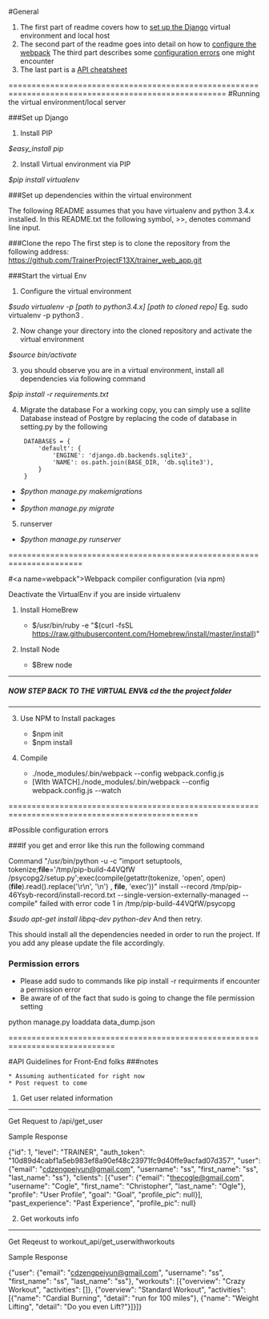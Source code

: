 #General

  1. The first part of readme covers how to [set up the Django](#djangosetup) virtual environment and local host
  2. The second part of the readme goes into detail on how to [configure the webpack](#webpack) The third part describes some [configuration errors](#errors) one might encounter
  4. The last part is a [API cheatsheet](#api)

=====================================================================================================
#<a name="djangosetup"></a>Running the virtual environment/local server

###Set up Django

1. Install PIP

  *$easy_install pip*

2. Install Virtual environment via PIP

  *$pip install virtualenv*


###Set up dependencies within the virtual environment

The following README assumes that you have virtualenv and python 3.4.x installed.
In this README.txt the following symbol, >>, denotes command line input.

###Clone the repo
The first step is to clone the repository from the following address:
https://github.com/TrainerProjectF13X/trainer_web_app.git


###Start the virtual Env

1. Configure the virtual environment

  *$sudo virtualenv -p [path to python3.4.x] [path to cloned repo]*
  Eg. sudo virtualenv -p python3 .


2. Now change your directory into the cloned repository and activate the virtual environment

  *$source bin/activate*



3. you should observe you are in a virtual environment, install all dependencies via following command


  *$pip install -r requirements.txt*


4. Migrate the database
  For a working copy, you can simply use a sqllite Database instead of Postgre by replacing the code of database in setting.py by the following


            
        DATABASES = {
            'default': {
                'ENGINE': 'django.db.backends.sqlite3',
                'NAME': os.path.join(BASE_DIR, 'db.sqlite3'),
            }
        }


  * *$python manage.py makemigrations*
  * 
  * *$python manage.py migrate*

5. runserver

  * *$python manage.py runserver*
  

======================================================================

#<a name=webpack"></a>Webpack compiler configuration (via npm)

  Deactivate the VirtualEnv if you are inside virtualenv

1. Install HomeBrew
   * $/usr/bin/ruby -e "$(curl -fsSL https://raw.githubusercontent.com/Homebrew/install/master/install)"

2. Install Node
   * $Brew node

   

---------------------------------------------------
##### *NOW STEP BACK TO THE VIRTUAL ENV& cd the the project folder*
--------------------------------------------------



3. Use NPM to Install packages

   * $npm init
   * $npm install

4. Compile 

   * ./node_modules/.bin/webpack --config webpack.config.js
   * [WIth WATCH]./node_modules/.bin/webpack --config webpack.config.js --watch


===============================================================================================

#<a name="errors"></a>Possible configuration errors

###If you get and error like this run the following command 

Command "/usr/bin/python -u -c "import setuptools, tokenize;__file__='/tmp/pip-build-44VQfW
/psycopg2/setup.py';exec(compile(getattr(tokenize, 'open', open)(__file__).read().replace('\r\n', '\n')
, __file__, 'exec'))" install --record /tmp/pip-46Ysyb-record/install-record.txt 
--single-version-externally-managed --compile" failed with error code 1 in /tmp/pip-build-44VQfW/psycopg



  *$sudo apt-get install libpq-dev python-dev*
  And then retry.


This should install all the dependencies needed in order to run the project. 
If you add any please update the file accordingly.
### Permission errors

* Please add sudo to commands like pip install -r requirments if encounter a permission error
* Be aware of of the fact that sudo is going to change the file permission setting


python manage.py loaddata data_dump.json

=============================================================================

#<a name="api"></a>API Guidelines for Front-End folks
    ###notes

    * Assuming authenticated for right now
    * Post request to come

1. Get user related information 
-----
Get Request to /api/get_user

Sample Response

{"id": 1, "level": "TRAINER", "auth_token": "10d89d4cabf1a5eb983ef8a90ef48c23971fc9d40ffe9acfad07d357", "user": {"email": "cdzengpeiyun@gmail.com", "username": "ss", "first_name": "ss", "last_name": "ss"}, "clients": [{"user": {"email": "thecogle@gmail.com", "username": "Cogle", "first_name": "Christopher", "last_name": "Ogle"}, "profile": "User Profile", "goal": "Goal", "profile_pic": null}], "past_experience": "Past Experience", "profile_pic": null}



2. Get workouts info
----
Get Reqeust to workout_api/get_userwithworkouts

Sample Response

{"user": {"email": "cdzengpeiyun@gmail.com", "username": "ss", "first_name": "ss", "last_name": "ss"}, "workouts": [{"overview": "Crazy Workout", "activities": []}, {"overview": "Standard Workout", "activities": [{"name": "Cardial Burning", "detail": "run for 100 miles"}, {"name": "Weight Lifting", "detail": "Do you even Lift?"}]}]}
